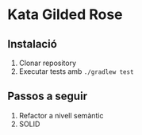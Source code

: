 # Kata Gilded Rose

## Instalació
1. Clonar repository
2. Executar tests amb `./gradlew test`

## Passos a seguir
1. Refactor a nivell semàntic
2. SOLID

